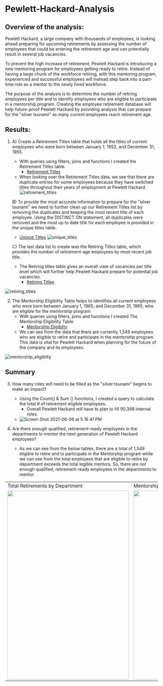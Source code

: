 # Pewlett-Hackard-Analysis
## Overview of the analysis:
Pewlett Hackard, a large company with thousands of employees, is looking ahead preparing for upcoming retirements by assessing the number of employees that could be entering the retirement age and can potentially result in several job vacancies. 

To prevent the high increase of retirement, Pewlett Hackard is introducing a new mentoring program for employees getting ready to retire. Instead of having a large chunk of the workforce retiring, with this mentoring program, experienced and successful employees will instead step back into a part-time role as a mentor to the newly hired workforce.

The purpose of the analysis is to determine the number of retiring employees per title and to identify employees who are eligible to participate in a mentorship program. Creating the employee retirement database will help future-proof Pewlett Hackard by providing analysis that can prepare for the "silver tsunami" as many current employees reach retirement age.

## Results:
1) A) Create a Retirement Titles table that holds all the titles of current employees who were born between January 1, 1952, and December 31, 1955.
     - With queries using filters, joins and functions I created the Retirement Titles table.
        - [Retirement Titles](https://github.com/KristinaCastro/Pewlett-Hackard-Analysis/files/6604843/retirement_titles.csv)
     - When looking over the Retirement Titles data, we see that there are duplicate entries for some employees because they have switched titles throughout their years of employment at Pewlett Hackard.
![retirement_titles](https://user-images.githubusercontent.com/81998045/120938507-00e6d080-c6e1-11eb-8aeb-df94d6d1f286.png)

   B) To provide the most accurate information to prepare for the "silver tsunami" we need to further clean up our Retirement Titles list by removing the duplicates and keeping the most recent title of each employee. Using the DISTINCT ON statement, all duplicates were removed and the most up to date title for each employee is provided in the unique titles table.
      - [Unique Titles](https://github.com/KristinaCastro/Pewlett-Hackard-Analysis/files/6604854/unique_titles.csv)
![unique_titles](https://user-images.githubusercontent.com/81998045/120938706-33dd9400-c6e2-11eb-9035-68893aa30408.png)
 
   C) The last data list to create was the Retiring Titles table, which provides the number of retirement-age employees by most recent job title.
      - The Retiring titles table gives an overall view of vacancies per title level which will further help Pewlett Hackard prepare for potential job vacancies.
          - [Retiring Titles](https://github.com/KristinaCastro/Pewlett-Hackard-Analysis/files/6604858/retiring_titles.csv)
          
 ![retiring_titles](https://user-images.githubusercontent.com/81998045/120938713-45bf3700-c6e2-11eb-905e-2af0dde41bb8.png)

2) The Mentorship Eligibility Table helps to identifies all current employees who were born between January 1, 1965, and December 31, 1965, who are eligible for the mentorship program.
     - With queries using filters, joins and functions I created The Mentorship Eligibility Table
          - [Mentorship Eligibilty](https://github.com/KristinaCastro/Pewlett-Hackard-Analysis/files/6604885/mentorship_eligibilty.csv)
     - We can see from the data that there are currently 1,549 employees who are eligible to retire and participate in the mentorship program. This data is vital for Pewlett Hackard when planning for the future of the company and its employees.

![mentorship_eligibilty](https://user-images.githubusercontent.com/81998045/120939183-c2ebab80-c6e4-11eb-8842-74e93fd412b2.png)

## Summary
3) How many roles will need to be filled as the "silver tsunami" begins to make an impact? 
     - Using the Count() & Sum () functions, I created a query to calculate the total # of retirement eligible employees.
          - Overall Pewlett Hackard will have to plan to fill 90,398 internal roles.      
     - ![Screen Shot 2021-06-06 at 5 16 41 PM](https://user-images.githubusercontent.com/81998045/120940374-f92c2980-c6ea-11eb-9bda-b834e95a19f0.png)

 
2) Are there enough qualified, retirement-ready employees in the departments to mentor the next generation of Pewlett Hackard employees?
     - As we can see from the below tables, there are a total of 1,549 eligible to retire and to participate in the Mentorship program while we can see from the total employees that are eligible to retire by department exceeds the total legible mentors. So, there are not enough qualified, retirement-ready employees in the departments to mentor. 
     
<table>
  <tr>
    <td>Total Retirements by Department</td>
     <td>Mentorship Eligibilty totals</td>
  </tr>
  <tr>
     <td><img src="https://user-images.githubusercontent.com/81998045/120941823-f1708300-c6f2-11eb-8458-a3ad6de29a39.png" width=400 height=620></td>
     <td><img src="https://user-images.githubusercontent.com/81998045/120942531-93926a00-c6f7-11eb-90ab-bf13b678aace.png" width=400 height=620></td>
   </tr>
 </table>
          


 
          


   








